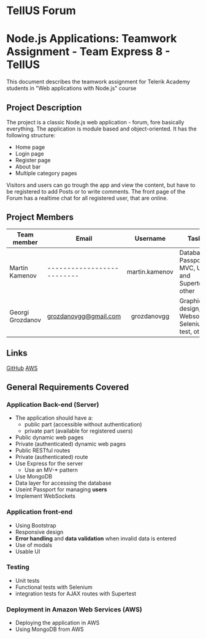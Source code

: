 # TellUS Forum 

# Node.js Applications: Teamwork Assignment  - Team Express 8  - TellUS

This document describes the teamwork assignment for Telerik Academy students in "Web applications with Node.js" course

## Project Description

The project is a classic Node.js web application - forum, fore basically everything.
The application is module based and object-oriented. It has the following structure:
- Home page
- Login page
- Register page
- About bar
- Multiple category pages

Visitors and users can go trough the app and view the content, but have to be registered to add Posts or 
to write comments. The front page of the Forum has a realtime chat for all registered user, that are online.

## Project Members

| Team member         | Email                       | Username          |    Tasks                                              |
| ------------        | -------                     | :------:          | -------------------------                             |
| Martin Kamenov      | --------------------------  | martin.kamenov    | Database, Passport, MVC, Unit and Supertests, other   |
| Georgi Grozdanov    | grozdanovgg@gmail.com       | grozdanovgg       | Graphic design, Websocket, Selenium test, other       |

## Links

[GitHub](https://github.com/grozdanovgg/node-js-app)
[AWS](https://github.com/grozdanovgg/node-js-app)

## General Requirements Covered

### Application Back-end (Server)

- The application should have a:
    - public part (accessible without authentication)
    - private part (available for registered users)
- Public dynamic web pages
- Private (authenticated) dynamic web pages
- Public RESTful routes
- Private (authenticated) route
- Use Express for the server
    - Use an MV-* pattern
- Use MongoDB
- Data layer for accessing the database
- Useint Passport for managing **users**
- Implement WebSockets

### Application front-end

- Using Bootstrap
- Responsive design
- **Error handling** and **data validation** when invalid data is entered
- Use of modals
- Usable UI

### Testing

- Unit tests
- Functional tests with Selenium
- integration tests for AJAX routes with Supertest

### Deployment in Amazon Web Services (AWS)

- Deploying the application in AWS
- Using MongoDB from AWS
